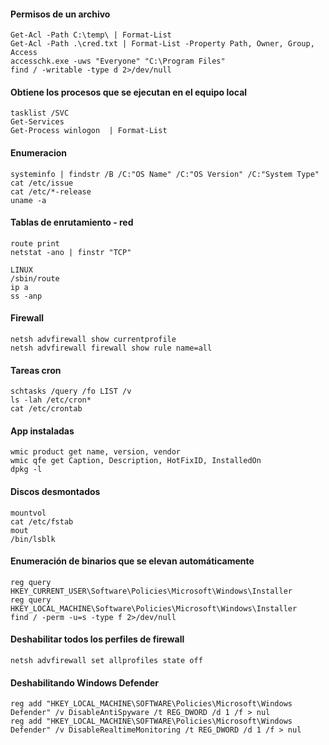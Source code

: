 #### Permisos de un archivo
```
Get-Acl -Path C:\temp\ | Format-List
Get-Acl -Path .\cred.txt | Format-List -Property Path, Owner, Group, Access 
accesschk.exe -uws "Everyone" "C:\Program Files"
find / -writable -type d 2>/dev/null
```

#### Obtiene los procesos que se ejecutan en el equipo local
```
tasklist /SVC
Get-Services
Get-Process winlogon  | Format-List
```

#### Enumeracion
```
systeminfo | findstr /B /C:"OS Name" /C:"OS Version" /C:"System Type"
cat /etc/issue
cat /etc/*-release
uname -a
```

#### Tablas de enrutamiento - red
```
route print
netstat -ano | finstr "TCP"

LINUX
/sbin/route
ip a
ss -anp
```

#### Firewall
```
netsh advfirewall show currentprofile
netsh advfirewall firewall show rule name=all
```

#### Tareas cron
```
schtasks /query /fo LIST /v
ls -lah /etc/cron*
cat /etc/crontab 
```

#### App instaladas
```
wmic product get name, version, vendor
wmic qfe get Caption, Description, HotFixID, InstalledOn
dpkg -l
```

#### Discos desmontados
```
mountvol
cat /etc/fstab
mout
/bin/lsblk
```

#### Enumeración de binarios que se elevan automáticamente
```
reg query HKEY_CURRENT_USER\Software\Policies\Microsoft\Windows\Installer
reg query HKEY_LOCAL_MACHINE\Software\Policies\Microsoft\Windows\Installer
find / -perm -u=s -type f 2>/dev/null
```

#### Deshabilitar todos los perfiles de firewall
```
netsh advfirewall set allprofiles state off 
```

#### Deshabilitando Windows Defender
```
reg add "HKEY_LOCAL_MACHINE\SOFTWARE\Policies\Microsoft\Windows Defender" /v DisableAntiSpyware /t REG_DWORD /d 1 /f > nul
reg add "HKEY_LOCAL_MACHINE\SOFTWARE\Policies\Microsoft\Windows Defender" /v DisableRealtimeMonitoring /t REG_DWORD /d 1 /f > nul
```

